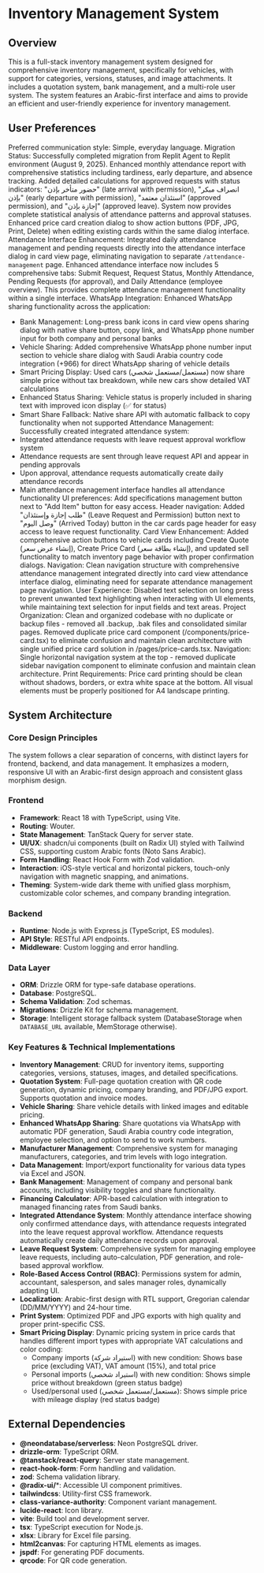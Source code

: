 # Inventory Management System

## Overview
This is a full-stack inventory management system designed for comprehensive inventory management, specifically for vehicles, with support for categories, versions, statuses, and image attachments. It includes a quotation system, bank management, and a multi-role user system. The system features an Arabic-first interface and aims to provide an efficient and user-friendly experience for inventory management.

## User Preferences
Preferred communication style: Simple, everyday language.
Migration Status: Successfully completed migration from Replit Agent to Replit environment (August 9, 2025). Enhanced monthly attendance report with comprehensive statistics including tardiness, early departure, and absence tracking. Added detailed calculations for approved requests with status indicators: "حضور متأخر بإذن" (late arrival with permission), "انصراف مبكر بإذن" (early departure with permission), "استئذان معتمد" (approved permission), and "إجازة بإذن" (approved leave). System now provides complete statistical analysis of attendance patterns and approval statuses. Enhanced price card creation dialog to show action buttons (PDF, JPG, Print, Delete) when editing existing cards within the same dialog interface.
Attendance Interface Enhancement: Integrated daily attendance management and pending requests directly into the attendance interface dialog in card view page, eliminating navigation to separate `/attendance-management` page. Enhanced attendance interface now includes 5 comprehensive tabs: Submit Request, Request Status, Monthly Attendance, Pending Requests (for approval), and Daily Attendance (employee overview). This provides complete attendance management functionality within a single interface.
WhatsApp Integration: Enhanced WhatsApp sharing functionality across the application:
- Bank Management: Long-press bank icons in card view opens sharing dialog with native share button, copy link, and WhatsApp phone number input for both company and personal banks
- Vehicle Sharing: Added comprehensive WhatsApp phone number input section to vehicle share dialog with Saudi Arabia country code integration (+966) for direct WhatsApp sharing of vehicle details
- Smart Pricing Display: Used cars (مستعمل/مستعمل شخصي) now share simple price without tax breakdown, while new cars show detailed VAT calculations
- Enhanced Status Sharing: Vehicle status is properly included in sharing text with improved icon display (✅ for status)
- Smart Share Fallback: Native share API with automatic fallback to copy functionality when not supported
Attendance Management: Successfully created integrated attendance system:
- Integrated attendance requests with leave request approval workflow system
- Attendance requests are sent through leave request API and appear in pending approvals
- Upon approval, attendance requests automatically create daily attendance records
- Main attendance management interface handles all attendance functionality
UI preferences: Add specifications management button next to "Add Item" button for easy access.
Header navigation: Added "طلب إجازة وإستئذان" (Leave Request and Permission) button next to "وصل اليوم" (Arrived Today) button in the car cards page header for easy access to leave request functionality.
Card View Enhancement: Added comprehensive action buttons to vehicle cards including Create Quote (إنشاء عرض سعر), Create Price Card (إنشاء بطاقة سعر), and updated sell functionality to match inventory page behavior with proper confirmation dialogs.
Navigation: Clean navigation structure with comprehensive attendance management integrated directly into card view attendance interface dialog, eliminating need for separate attendance management page navigation.
User Experience: Disabled text selection on long press to prevent unwanted text highlighting when interacting with UI elements, while maintaining text selection for input fields and text areas.
Project Organization: Clean and organized codebase with no duplicate or backup files - removed all .backup, .bak files and consolidated similar pages. Removed duplicate price card component (/components/price-card.tsx) to eliminate confusion and maintain clean architecture with single unified price card solution in /pages/price-cards.tsx.
Navigation: Single horizontal navigation system at the top - removed duplicate sidebar navigation component to eliminate confusion and maintain clean architecture.
Print Requirements: Price card printing should be clean without shadows, borders, or extra white space at the bottom. All visual elements must be properly positioned for A4 landscape printing.

## System Architecture

### Core Design Principles
The system follows a clear separation of concerns, with distinct layers for frontend, backend, and data management. It emphasizes a modern, responsive UI with an Arabic-first design approach and consistent glass morphism design.

### Frontend
- **Framework**: React 18 with TypeScript, using Vite.
- **Routing**: Wouter.
- **State Management**: TanStack Query for server state.
- **UI/UX**: shadcn/ui components (built on Radix UI) styled with Tailwind CSS, supporting custom Arabic fonts (Noto Sans Arabic).
- **Form Handling**: React Hook Form with Zod validation.
- **Interaction**: iOS-style vertical and horizontal pickers, touch-only navigation with magnetic snapping, and animations.
- **Theming**: System-wide dark theme with unified glass morphism, customizable color schemes, and company branding integration.

### Backend
- **Runtime**: Node.js with Express.js (TypeScript, ES modules).
- **API Style**: RESTful API endpoints.
- **Middleware**: Custom logging and error handling.

### Data Layer
- **ORM**: Drizzle ORM for type-safe database operations.
- **Database**: PostgreSQL.
- **Schema Validation**: Zod schemas.
- **Migrations**: Drizzle Kit for schema management.
- **Storage**: Intelligent storage fallback system (DatabaseStorage when `DATABASE_URL` available, MemStorage otherwise).

### Key Features & Technical Implementations
- **Inventory Management**: CRUD for inventory items, supporting categories, versions, statuses, images, and detailed specifications.
- **Quotation System**: Full-page quotation creation with QR code generation, dynamic pricing, company branding, and PDF/JPG export. Supports quotation and invoice modes.
- **Vehicle Sharing**: Share vehicle details with linked images and editable pricing.
- **Enhanced WhatsApp Sharing**: Share quotations via WhatsApp with automatic PDF generation, Saudi Arabia country code integration, employee selection, and option to send to work numbers.
- **Manufacturer Management**: Comprehensive system for managing manufacturers, categories, and trim levels with logo integration.
- **Data Management**: Import/export functionality for various data types via Excel and JSON.
- **Bank Management**: Management of company and personal bank accounts, including visibility toggles and share functionality.
- **Financing Calculator**: APR-based calculation with integration to managed financing rates from Saudi banks.
- **Integrated Attendance System**: Monthly attendance interface showing only confirmed attendance days, with attendance requests integrated into the leave request approval workflow. Attendance requests automatically create daily attendance records upon approval.
- **Leave Request System**: Comprehensive system for managing employee leave requests, including auto-calculation, PDF generation, and role-based approval workflow.
- **Role-Based Access Control (RBAC)**: Permissions system for admin, accountant, salesperson, and sales manager roles, dynamically adapting UI.
- **Localization**: Arabic-first design with RTL support, Gregorian calendar (DD/MM/YYYY) and 24-hour time.
- **Print System**: Optimized PDF and JPG exports with high quality and proper print-specific CSS.
- **Smart Pricing Display**: Dynamic pricing system in price cards that handles different import types with appropriate VAT calculations and color coding:
  - Company imports (استيراد شركة) with new condition: Shows base price (excluding VAT), VAT amount (15%), and total price
  - Personal imports (استيراد شخصي) with new condition: Shows simple price without breakdown (green status badge)
  - Used/personal used (مستعمل/مستعمل شخصي): Shows simple price with mileage display (red status badge)

## External Dependencies
- **@neondatabase/serverless**: Neon PostgreSQL driver.
- **drizzle-orm**: TypeScript ORM.
- **@tanstack/react-query**: Server state management.
- **react-hook-form**: Form handling and validation.
- **zod**: Schema validation library.
- **@radix-ui/***: Accessible UI component primitives.
- **tailwindcss**: Utility-first CSS framework.
- **class-variance-authority**: Component variant management.
- **lucide-react**: Icon library.
- **vite**: Build tool and development server.
- **tsx**: TypeScript execution for Node.js.
- **xlsx**: Library for Excel file parsing.
- **html2canvas**: For capturing HTML elements as images.
- **jspdf**: For generating PDF documents.
- **qrcode**: For QR code generation.